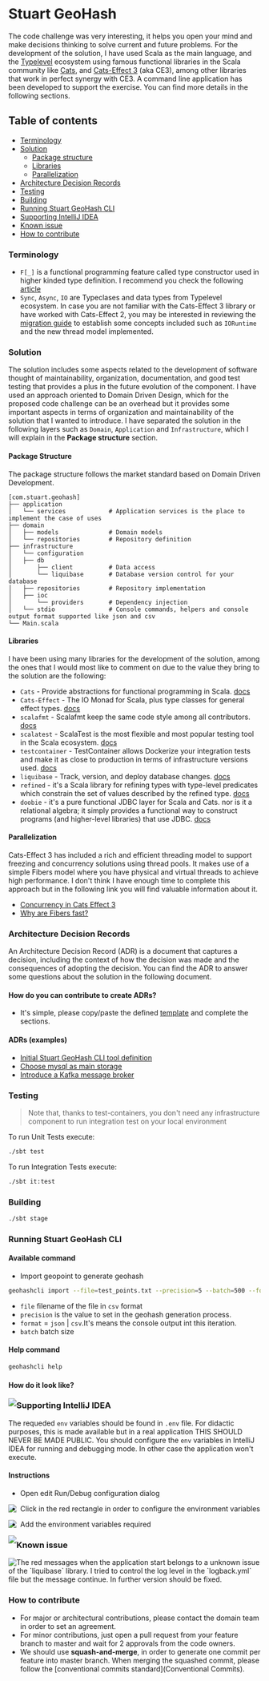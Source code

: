 # Stuart GeoHash
The code challenge was very interesting, it helps you open your mind and 
make decisions thinking to solve current and future problems. For the 
development of the solution, I have used Scala as the main language, and 
the [Typelevel](https://typelevel.org/) ecosystem using famous functional 
libraries in the Scala community like [Cats](https://typelevel.org/cats/),
and [Cats-Effect 3](https://typelevel.org/cats-effect/docs/getting-started) (aka CE3), 
among other libraries that work in perfect synergy with CE3. A command line application
has been developed to support the exercise. You can find more details in the 
following sections.

## Table of contents
- [Terminology](https://github.com/StuartHiring/scala-test-llfrometa89/blob/master/docs/Solution.md#terminology)
- [Solution](https://github.com/StuartHiring/scala-test-llfrometa89/blob/master/docs/Solution.md#solution)
  - [Package structure](https://github.com/StuartHiring/scala-test-llfrometa89/blob/master/docs/Solution.md#package-structure)
  - [Libraries](https://github.com/StuartHiring/scala-test-llfrometa89/blob/master/docs/Solution.md#libraries)
  - [Parallelization](https://github.com/StuartHiring/scala-test-llfrometa89/blob/master/docs/Solution.md#parallelization)
- [Architecture Decision Records](https://github.com/StuartHiring/scala-test-llfrometa89/blob/master/docs/Solution.md#architecture-decision-records)
- [Testing](https://github.com/StuartHiring/scala-test-llfrometa89/blob/master/docs/Solution.md#testing)
- [Building](https://github.com/StuartHiring/scala-test-llfrometa89/blob/master/docs/Solution.md#building)
- [Running Stuart GeoHash CLI](https://github.com/StuartHiring/scala-test-llfrometa89/blob/master/docs/Solution.md#running-stuart-geohash-cli)
- [Supporting IntelliJ IDEA](https://github.com/StuartHiring/scala-test-llfrometa89/blob/master/docs/Solution.md#running-stuart-geohash-cli)
- [Known issue](https://github.com/StuartHiring/scala-test-llfrometa89/blob/master/docs/Solution.md#known-issue)
- [How to contribute](https://github.com/StuartHiring/scala-test-llfrometa89/blob/master/docs/Solution.md#how-to-contribute)


### Terminology
- `F[_]` is a functional programming feature called type constructor used in higher kinded type definition.
  I recommend you check the following [article](https://www.47deg.com/blog/what-is-F-with-hole-in-scala/#what-is-a-type-constructor-_-or-a-higher-kinded-type-2)
- `Sync`, `Async`, `IO` are Typeclases and data types from Typelevel ecosystem.
  In case you are not familiar with the Cats-Effect 3 library or have worked with Cats-Effect 2,
  you may be interested in reviewing the [migration guide](https://typelevel.org/cats-effect/docs/migration-guide) 
  to establish some concepts included such as `IORuntime` and the new thread model implemented.

### Solution
The solution includes some aspects related to the development of software thought
of maintainability, organization, documentation,  and good test testing that provides
a plus in the future evolution of the component. I have used an approach oriented 
to Domain Driven Design, which for the proposed code challenge can be an overhead 
but it provides some important aspects in terms of organization and maintainability
of the solution that I wanted to introduce. I have separated the solution in the 
following layers such as `Domain`, `Application` and `Infrastructure`,
which I will explain in the **Package structure** section.

#### Package Structure
The package structure follows the market standard based on Domain Driven Development.
```
[com.stuart.geohash]
├── application
│   └── services            # Application services is the place to implement the case of uses
├── domain
│   ├── models              # Domain models
│   └── repositories        # Repository definition
├── infrastructure
│   └── configuration       
│   ├── db                  
│       ├── client          # Data access
│       └── liquibase       # Database version control for your database
│   ├── repositories        # Repository implementation
│   ├── ioc                 
│       └── providers       # Dependency injection 
│   └── stdio               # Console commands, helpers and console output format supported like json and csv
└── Main.scala
```
#### Libraries
I have been using many libraries for the development of the solution, among the ones 
that I would most like to comment on due to the value they bring to the solution are 
the following:
- `Cats` - Provide abstractions for functional programming in Scala. [docs](https://typelevel.org/cats/)
- `Cats-Effect` - The IO Monad for Scala, plus type classes for general effect types.  [docs](https://typelevel.org/cats-effect/docs/getting-started)
- `scalafmt` - Scalafmt keep the same code style among all contributors. [docs](https://scalameta.org/scalafmt/docs/installation.html)
- `scalatest` - ScalaTest is the most flexible and most popular testing tool in 
  the Scala ecosystem.  [docs](https://www.scalatest.org/)
- `testcontainer` - TestContainer allows Dockerize your integration tests and make it as close
  to production in terms of infrastructure versions used. [docs](https://www.testcontainers.org/)
- `liquibase` - Track, version, and deploy database changes. [docs](https://www.liquibase.org/)
- `refined` - it's a Scala library for refining types with type-level predicates which constrain the 
  set of values described by the refined type. [docs](https://github.com/fthomas/refined)
- `doobie` - it's a pure functional JDBC layer for Scala and Cats. nor is it a relational algebra; it simply 
  provides a functional way to construct programs (and higher-level libraries) that use JDBC. [docs](https://tpolecat.github.io/doobie/)

#### Parallelization
Cats-Effect 3 has included a rich and efficient threading model to support freezing and concurrency solutions using thread pools.
It makes use of a simple Fibers model where you have physical and virtual threads to achieve high performance.
I don't think I have enough time to complete this approach but in the following link you will find valuable information about it.
- [Concurrency in Cats Effect 3](https://typelevel.org/blog/2020/10/30/concurrency-in-ce3.html)
- [Why are Fibers fast?](https://typelevel.org/blog/2021/02/21/fibers-fast-mkay.html)

### Architecture Decision Records
An Architecture Decision Record (ADR) is a document that captures a decision, including the context of how the decision
was made and the consequences of adopting the decision. You can find the ADR to answer some questions about the solution
in the following document.

#### How do you can contribute to create ADRs?
- It's simple, please copy/paste the defined [template](adrs/template.md) and complete the sections.
#### ADRs (examples)
- [Initial Stuart GeoHash CLI tool definition](adrs/1.initial-component-definition.md)
- [Choose mysql as main storage](adrs/2.choose-mysql-as-main-database.md)
- [Introduce a Kafka message broker](adrs/3.introduce-a-kafka-message-broker.md)

### Testing
> Note that, thanks to test-containers, you don't need any infrastructure component to run integration test on
> your local environment

To run Unit Tests execute:
```sh
./sbt test
```
To run Integration Tests execute:
```sh
./sbt it:test
```
### Building
```sh
./sbt stage
```
### Running Stuart GeoHash CLI
#### Available command
- Import geopoint to generate geohash
```sh
geohashcli import --file=test_points.txt --precision=5 --batch=500 --format=csv
```
- `file` filename of the file in `csv` format
- `precision` is the value to set in the geohash generation process. 
- `format` = `json` | `csv`.It's means the console output int this iteration.
- `batch` batch size
#### Help command
```sh
geohashcli help
```
#### How do it look like?
<img style="float: left;" src="images/geohashcli.png">

### Supporting IntelliJ IDEA
The requeded `env` variables should be found in `.env` file. For didactic purposes, 
this is made available but in a real application THIS SHOULD NEVER BE MADE PUBLIC.
You should configure the `env` variables in IntelliJ IDEA for running and debugging mode.
In other case the application won't execute.

#### Instructions
- Open edit Run/Debug configuration dialog
<img style="float: left;" src="images/config_runner.png">

- Click in the red rectangle in order to configure the environment variables
<img style="float: left;" src="images/configurations.png">

- Add the environment variables required
<img style="float: left;" src="images/env_var.png">

### Known issue
<img style="float: left;" src="images/known_issue.png">
The red messages when the application start belongs to a unknown issue of the `liquibase` library.
I tried to control the log level in the `logback.yml` file but the message continue. In further
version should be fixed.

### How to contribute
- For major or architectural contributions, please contact the domain team in order to set an agreement.
- For minor contributions, just open a pull request from your feature branch to master and wait for 
  2 approvals from the code owners.
- We should use **squash-and-merge**, in order to generate one commit per feature into  master branch. 
  When merging the squashed commit, please follow the [conventional commits standard](Conventional Commits).
